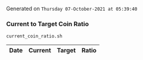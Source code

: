 Generated on `Thursday 07-October-2021 at 05:39:40`

### Current to Target Coin Ratio
`current_coin_ratio.sh`

Date|Current|Target|Ratio
---|---|---|---
